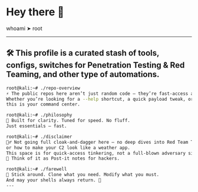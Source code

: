 # Hey there 👋

whoami ➤ root


---

🛠️ This profile is a curated stash of tools, configs, switches for 
**Penetration Testing** & **Red Teaming**, and other type of automations.
---

```bash
root@kali:~# ./repo-overview
⚡ The public repos here aren’t just random code — they’re fast-access arsenals.
Whether you’re looking for a --help shortcut, a quick payload tweak, or a config reference...
this is your command center.

root@kali:~# ./philosophy
🧠 Built for clarity. Tuned for speed. No fluff.
Just essentials — fast.

root@kali:~# ./disclaimer
🕵️‍♂️ Not going full cloak-and-dagger here — no deep dives into Red Team TTPs, infra setups,
or how to make your C2 look like a weather app.
This space is for quick-access tinkering, not a full-blown adversary simulation manual.
📎 Think of it as Post-it notes for hackers.

root@kali:~# ./farewell
💾 Stick around. Clone what you need. Modify what you must.
And may your shells always return. 🐚
---

